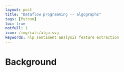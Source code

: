 ```yaml
---
layout: post
title: "Dataflow programming -- algographs"
tags: [Python]
toc: true
notfull: 1
icon: /img/cats/algo.svg
keywords: nlp sentiment analysis feature extraction
---
```


# Background

